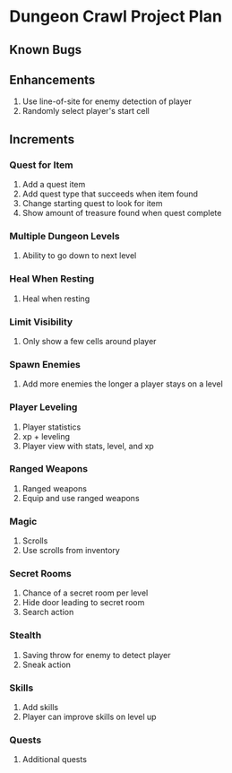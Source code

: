 # Dungeon Crawl Project Plan

## Known Bugs

## Enhancements

1. Use line-of-site for enemy detection of player
2. Randomly select player's start cell

## Increments

### Quest for Item

1. Add a quest item
2. Add quest type that succeeds when item found
3. Change starting quest to look for item
4. Show amount of treasure found when quest complete

### Multiple Dungeon Levels

1. Ability to go down to next level

### Heal When Resting

1. Heal when resting

### Limit Visibility

1. Only show a few cells around player

### Spawn Enemies

1. Add more enemies the longer a player stays on a level

### Player Leveling

1. Player statistics
2. xp + leveling
3. Player view with stats, level, and xp

### Ranged Weapons

1. Ranged weapons
2. Equip and use ranged weapons

### Magic

1. Scrolls
2. Use scrolls from inventory

### Secret Rooms

1. Chance of a secret room per level
2. Hide door leading to secret room
3. Search action

### Stealth

1. Saving throw for enemy to detect player
2. Sneak action

### Skills

1. Add skills
2. Player can improve skills on level up

### Quests

1. Additional quests

